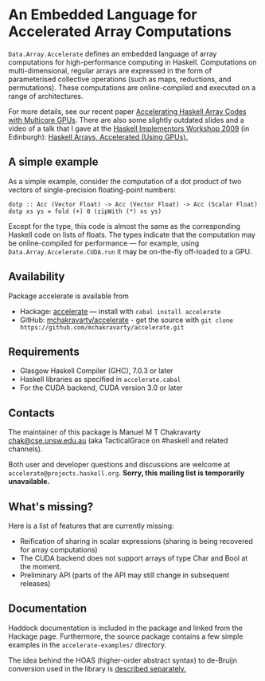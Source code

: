 An Embedded Language for Accelerated Array Computations
=======================================================

`Data.Array.Accelerate` defines an embedded language of array computations for high-performance computing in Haskell. Computations on multi-dimensional, regular arrays are expressed in the form of parameterised collective operations (such as maps, reductions, and permutations). These computations are online-compiled and executed on a range of architectures.

For more details, see our recent paper [Accelerating Haskell Array Codes with Multicore GPUs][CKLM+11]. There are also some slightly outdated slides and a video of a talk that I gave at the [Haskell Implementors Workshop 2009][HIW'09] (in Edinburgh): [Haskell Arrays, Accelerated (Using GPUs).][Cha09]

A simple example
----------------

As a simple example, consider the computation of a dot product of two vectors of single-precision floating-point numbers:

    dotp :: Acc (Vector Float) -> Acc (Vector Float) -> Acc (Scalar Float)
    dotp xs ys = fold (+) 0 (zipWith (*) xs ys)

Except for the type, this code is almost the same as the corresponding Haskell code on lists of floats. The types indicate that the computation may be online-compiled for performance — for example, using `Data.Array.Accelerate.CUDA.run` it may be on-the-fly off-loaded to a GPU.

Availability
------------

Package accelerate is available from

 * Hackage: [accelerate][Hackage] — install with `cabal install accelerate`
 * GitHub: [mchakravarty/accelerate][GitHub] - get the source with `git clone https://github.com/mchakravarty/accelerate.git`

Requirements
------------

  * Glasgow Haskell Compiler (GHC), 7.0.3 or later
  * Haskell libraries as specified in `accelerate.cabal`
  * For the CUDA backend, CUDA version 3.0 or later

Contacts
--------

The maintainer of this package is Manuel M T Chakravarty <chak@cse.unsw.edu.au> (aka TacticalGrace on #haskell and related channels).

Both user and developer questions and discussions are welcome at `accelerate@projects.haskell.org`.  **Sorry, this mailing list is temporarily unavailable.**

What's missing?
---------------

Here is a list of features that are currently missing:

 * Reification of sharing in scalar expressions (sharing is being recovered for array computations)
 * The CUDA backend does not support arrays of type Char and Bool at the moment.
 * Preliminary API (parts of the API may still change in subsequent releases)

Documentation
-------------

Haddock documentation is included in the package and linked from the Hackage page. Furthermore, the source package contains a few simple examples in the `accelerate-examples/` directory.

The idea behind the HOAS (higher-order abstract syntax) to de-Bruijn conversion used in the library is [described separately.][HOAS-conv]


  [CKLM+11]:   http://www.cse.unsw.edu.au/~chak/papers/CKLM+11.html
  [HIW'09]:    http://haskell.org/haskellwiki/HaskellImplementorsWorkshop
  [Cha09]:     http://justtesting.posterous.com/running-haskell-array-computations-on-a-gpu
  [Hackage]:   http://hackage.haskell.org/package/accelerate
  [GitHub]:    https://github.com/mchakravarty/accelerate
  [HOAS-conv]: http://www.cse.unsw.edu.au/~chak/haskell/term-conv/
  